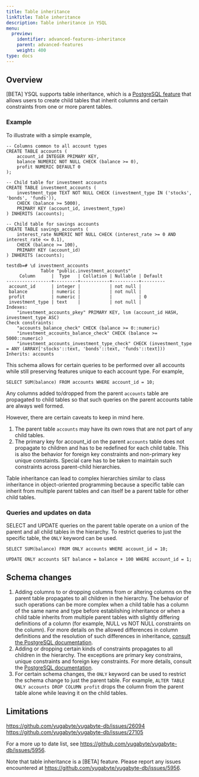 ```yaml
---
title: Table inheritance
linkTitle: Table inheritance
description: Table inheritance in YSQL
menu:
  preview:
    identifier: advanced-features-inheritance
    parent: advanced-features
    weight: 400
type: docs
---
```



## Overview

[BETA] YSQL supports table inheritance, which is a [PostgreSQL feature](https://www.postgresql.org/docs/current/ddl-inherit.html) that allows users to create child tables that inherit columns and certain constraints from one or more parent tables.  

### Example

To illustrate with a simple example,

```
-- Columns common to all account types
CREATE TABLE accounts (
    account_id INTEGER PRIMARY KEY,
    balance NUMERIC NOT NULL CHECK (balance >= 0),
    profit NUMERIC DEFAULT 0
);

-- Child table for investment accounts
CREATE TABLE investment_accounts (
    investment_type TEXT NOT NULL CHECK (investment_type IN ('stocks', 'bonds', 'funds')),
    CHECK (balance >= 5000),
    PRIMARY KEY (account_id, investment_type) 
) INHERITS (accounts);

-- Child table for savings accounts
CREATE TABLE savings_accounts (
    interest_rate NUMERIC NOT NULL CHECK (interest_rate >= 0 AND interest_rate <= 0.1),
    CHECK (balance >= 100),
    PRIMARY KEY (account_id) 
) INHERITS (accounts);

testdb=# \d investment_accounts
             Table "public.investment_accounts"
     Column      |  Type   | Collation | Nullable | Default
-----------------+---------+-----------+----------+---------
 account_id      | integer |           | not null |
 balance         | numeric |           | not null |
 profit          | numeric |           |          | 0
 investment_type | text    |           | not null |
Indexes:
    "investment_accounts_pkey" PRIMARY KEY, lsm (account_id HASH, investment_type ASC)
Check constraints:
    "accounts_balance_check" CHECK (balance >= 0::numeric)
    "investment_accounts_balance_check" CHECK (balance >= 5000::numeric)
    "investment_accounts_investment_type_check" CHECK (investment_type = ANY (ARRAY['stocks'::text, 'bonds'::text, 'funds'::text]))
Inherits: accounts
```

This schema allows for certain queries to be performed over all accounts while still preserving features unique to each account type. For example,

```
SELECT SUM(balance) FROM accounts WHERE account_id = 10;
```

Any columns added to/dropped from the parent `accounts` table are propagated to child tables so that such queries on the parent accounts table are always well formed. 

However, there are certain caveats to keep in mind here.
1. The parent table `accounts` may have its own rows that are not part of any child tables.
2. The primary key for account_id on the parent `accounts` table does not propagate to children and has to be redefined for each child table. This is also the behavior for foreign key constraints and non-primary key unique constaints. Special care has to be taken to maintain such constraints across parent-child hierarchies.

Table inheritance can lead to complex hierarchies similar to class inheritance in object-oriented programming because a specific table can inherit from multiple parent tables and can itself be a parent table for other child tables.

### Queries and updates on data

SELECT and UPDATE queries on the parent table operate on a union of the parent and all child tables in the hierarchy. To restrict queries to just the specific table, the `ONLY` keyword can be used.

```
SELECT SUM(balance) FROM ONLY accounts WHERE account_id = 10;

UPDATE ONLY accounts SET balance = balance + 100 WHERE account_id = 1;
```

## Schema changes

1. Adding columns to or dropping columns from  or altering columns on the parent table propagates to all children in the hierarchy. The behavior of such operations can be more complex when a child table has a column of the same name and type before establishing inheritance or when a child table inherits from multiple parent tables with slightly differing definitions of a column (for example, NULL vs NOT NULL constraints on the column). For more details on the allowed differences in column definitions and the resolution of such differences in inheritance, [consult the PostgreSQL documentation](https://www.postgresql.org/docs/current/ddl-inherit.html).
2. Adding or dropping certain kinds of constraints propagates to all children in the hierarchy. The exceptions are primary key constrains, unique constraints and foreign key constraints. For more details, consult the [PostgreSQL documentation](https://www.postgresql.org/docs/current/ddl-inherit.html).
3. For certain schema changes, the `ONLY` keyword can be used to restrict the schema change to just the parent table. For example, `ALTER TABLE ONLY accounts DROP COLUMN profit` drops the column from the parent table alone while leaving it on the child tables.


## Limitations


https://github.com/yugabyte/yugabyte-db/issues/26094
https://github.com/yugabyte/yugabyte-db/issues/27105

For a more up to date list, see https://github.com/yugabyte/yugabyte-db/issues/5956.

Note that table inheritance is a [BETA] feature. Please report any issues encountered at https://github.com/yugabyte/yugabyte-db/issues/5956.
